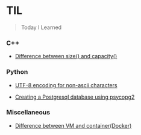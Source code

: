 # TIL

> Today I Learned

### C++

* [Difference between size() and capacity()](C++/difference-between-size-and-capacity.md)

### Python

* [UTF-8 encoding for non-ascii characters](Python/utf-8-encoding-for-non-ascii-characters.md)

* [Creating a Postgresql database using psycopg2](Python/creating-a-postgresql-database-using-psycopg2.md)


### Miscellaneous

* [Difference between VM and container(Docker)](Miscellaneous/difference-between-vm-and-container.md)

